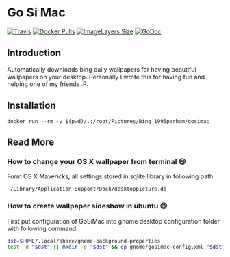 # Go Si Mac
[![Travis](https://img.shields.io/travis/1995parham/gosimac.svg?style=flat-square)](https://travis-ci.org/1995parham/gosimac)
[![Docker Pulls](https://img.shields.io/docker/pulls/1995parham/gosimac.svg?style=flat-square)](https://hub.docker.com/r/1995parham/gosimac/)
[![ImageLayers Size](https://img.shields.io/imagelayers/image-size/1995parham/gosimac/latest.svg?style=flat-square)]()
[![GoDoc](https://godoc.org/github.com/1995parham/gosimac?status.svg)](http://godoc.org/github.com/1995parham/gosimac)

## Introduction

Automatically downloads bing daily wallpapers for having beautiful wallpapers on your desktop.
Personally I wrote this for having fun and helping one of my friends :P.

## Installation

```
docker run --rm -v $(pwd)/.:/root/Pictures/Bing 1995parham/gosimac
```

## Read More

### How to change your OS X wallpaper from terminal :smile:

Form OS X Mavericks, all settings stored in sqlite library in following
path:

`~/Library/Application Support/Dock/desktoppicture.db`

### How to create wallpaper sideshow in ubuntu :smile:

First put configuration of GoSiMac into gnome desktop configuration folder
with following command:
```sh
dst=$HOME/.local/share/gnome-background-properties
test -d "$dst" || mkdir -p "$dst" && cp gnome/gosimac-config.xml "$dst"
```
